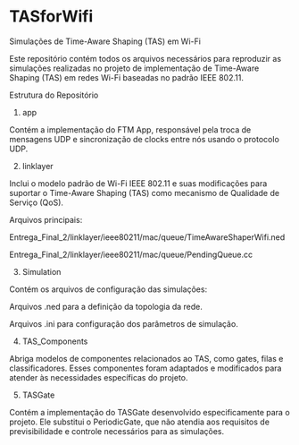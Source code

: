# TASforWifi
Simulações de Time-Aware Shaping (TAS) em Wi-Fi

Este repositório contém todos os arquivos necessários para reproduzir as simulações realizadas no projeto de implementação de Time-Aware Shaping (TAS) em redes Wi-Fi baseadas no padrão IEEE 802.11.

Estrutura do Repositório

1. app

Contém a implementação do FTM App, responsável pela troca de mensagens UDP e sincronização de clocks entre nós usando o protocolo UDP.

2. linklayer

Inclui o modelo padrão de Wi-Fi IEEE 802.11 e suas modificações para suportar o Time-Aware Shaping (TAS) como mecanismo de Qualidade de Serviço (QoS).

Arquivos principais:

Entrega_Final_2/linklayer/ieee80211/mac/queue/TimeAwareShaperWifi.ned

Entrega_Final_2/linklayer/ieee80211/mac/queue/PendingQueue.cc

3. Simulation

Contém os arquivos de configuração das simulações:

Arquivos .ned para a definição da topologia da rede.

Arquivos .ini para configuração dos parâmetros de simulação.

4. TAS_Components

Abriga modelos de componentes relacionados ao TAS, como gates, filas e classificadores. Esses componentes foram adaptados e modificados para atender às necessidades específicas do projeto.

5. TASGate

Contém a implementação do TASGate desenvolvido especificamente para o projeto. Ele substitui o PeriodicGate, que não atendia aos requisitos de previsibilidade e controle necessários para as simulações.


